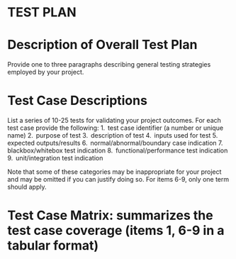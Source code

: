 # TEST PLAN

# Description of Overall Test Plan
Provide one to three paragraphs describing general testing strategies employed by your project.

# Test Case Descriptions
List a series of 10-25 tests for validating your project outcomes. For each test case provide the following:
1.  test case identifier (a number or unique name)
2.  purpose of test
3.  description of test
4.  inputs used for test
5.  expected outputs/results
6.  normal/abnormal/boundary case indication
7.  blackbox/whitebox test indication
8.  functional/performance test indication
9.  unit/integration test indication

Note that some of these categories may be inappropriate for your project and may be omitted if you can justify doing so. For items 6-9, only one term should apply.




# Test Case Matrix: summarizes the test case coverage (items 1, 6-9 in a tabular format)
